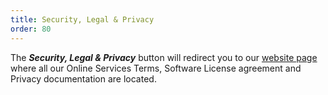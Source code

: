 ```yaml
---
title: Security, Legal & Privacy
order: 80
---
```

The ***Security, Legal & Privacy*** button will redirect you to our [website page](https://devolutions.net/legal/privacy) where all our Online Services Terms, Software License agreement and Privacy documentation are located. 
